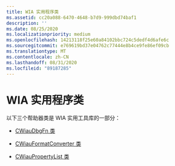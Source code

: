```yaml
---
title: WIA 实用程序类
ms.assetid: cc20a088-6470-4648-b7d9-999dbd74baf1
description: ''
ms.date: 08/25/2020
ms.localizationpriority: medium
ms.openlocfilehash: 14213118f25e60a84102bbc724c5dedf4d6afe6c
ms.sourcegitcommit: e769619bd37e04762c77444e8b4ce9fe86ef09cb
ms.translationtype: MT
ms.contentlocale: zh-CN
ms.lasthandoff: 08/31/2020
ms.locfileid: "89187285"
---
```

# <a name="wia-utility-classes"></a>WIA 实用程序类

以下三个帮助器类是 WIA 实用工具库的一部分：

- [CWiauDbgFn 类](/windows-hardware/drivers/ddi/wiautil/nl-wiautil-cwiaudbgfn)

- [CWiauFormatConverter 类](/windows-hardware/drivers/ddi/wiautil/nl-wiautil-cwiauformatconverter)

- [CWiauPropertyList 类](/windows-hardware/drivers/ddi/wiautil/nl-wiautil-cwiaupropertylist)
